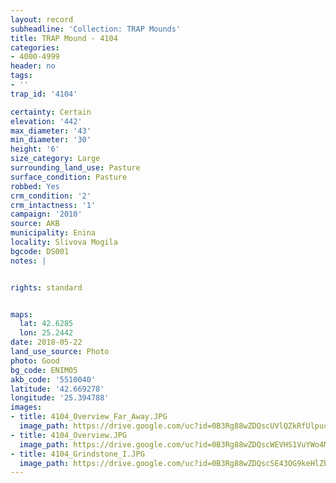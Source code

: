 ```yaml
---
layout: record
subheadline: 'Collection: TRAP Mounds'
title: TRAP Mound - 4104
categories:
- 4000-4999
header: no
tags:
- ''
trap_id: '4104'

certainty: Certain
elevation: '442'
max_diameter: '43'
min_diameter: '30'
height: '6'
size_category: Large
surrounding_land_use: Pasture
surface_condition: Pasture
robbed: Yes
crm_condition: '2'
crm_intactness: '1'
campaign: '2010'
source: AKB
municipality: Enina
locality: Slivova Mogila
bgcode: DS001
notes: |


rights: standard


maps:
  lat: 42.6285
  lon: 25.2442
date: 2018-05-22
land_use_source: Photo
photo: Good
bg_code: ENIM05
akb_code: '5510040'
latitude: '42.669278'
longitude: '25.394788'
images:
- title: 4104_Overview_Far_Away.JPG
  image_path: https://drive.google.com/uc?id=0B3Rg88wZDQscUVlQZkRfUlpucGc
- title: 4104_Overview.JPG
  image_path: https://drive.google.com/uc?id=0B3Rg88wZDQscWEVHS1VuYWo4MnM
- title: 4104_Grindstone_I.JPG
  image_path: https://drive.google.com/uc?id=0B3Rg88wZDQscSE43OG9keHlZbUU
---
```

